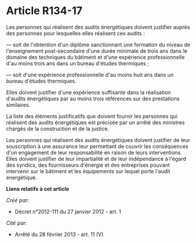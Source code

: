 # Article R134-17

Les personnes qui réalisent des audits énergétiques doivent justifier auprès des personnes pour lesquelles elles réalisent
ces audits : 

― soit de l'obtention d'un diplôme sanctionnant une formation du niveau de l'enseignement post-secondaire d'une durée
minimale de trois ans dans le domaine des techniques du bâtiment et d'une expérience professionnelle d'au moins trois ans
dans un bureau d'études thermiques ; 

― soit d'une expérience professionnelle d'au moins huit ans dans un bureau d'études thermiques. 

Elles doivent justifier d'une expérience suffisante dans la réalisation d'audits énergétiques par au moins trois références
sur des prestations similaires. 

La liste des éléments justificatifs que doivent fournir les personnes qui réalisent des audits énergétiques est précisée par
un arrêté des ministres chargés de la construction et de la justice. 

Les personnes qui réalisent des audits énergétiques doivent justifier de leur souscription à une assurance leur permettant de
couvrir les conséquences d'un engagement de leur responsabilité en raison de leurs interventions. Elles doivent justifier de
leur impartialité et de leur indépendance à l'égard des syndics, des fournisseurs d'énergie et des entreprises pouvant
intervenir sur le bâtiment et les équipements sur lequel porte l'audit énergétique.

**Liens relatifs à cet article**

_Créé par_:

  - Décret n°2012-111 du 27 janvier 2012 - art. 1

_Cité par_:

  - Arrêté du 28 février 2013 - art. 11 (V)
